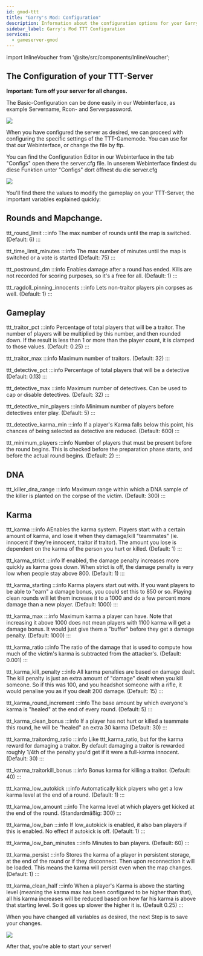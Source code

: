 ```yaml
---
id: gmod-ttt
title: "Garry's Mod: Configuration"
description: Information about the configuration options for your Garry's Mod TTT server from ZAP-Hosting -ZAP-Hosting.com documentation
sidebar_label: Garry's Mod TTT Configuration
services:
  - gameserver-gmod
---
```


import InlineVoucher from '@site/src/components/InlineVoucher';

## The Configuration of your TTT-Server

**Important: Turn off your server for all changes.**

The Basic-Configuration can be done easily in our Webinterface, as example Servername, Rcon- and Serverpassword.

![](https://screensaver01.zap-hosting.com/index.php/s/6TACDQ4QGXkRfrX/preview)

When you have configured the server as desired, we can proceed with configuring the specific settings of the TTT-Gamemode. You can use for that our Webinterface, or change the file by ftp.

You can find the Configuration Editor in our Webinterface in the tab "Configs" open there the server.cfg file.
In unserem Webinterface findest du diese Funktion unter "Configs" dort öffnest du die server.cfg

![](https://screensaver01.zap-hosting.com/index.php/s/MjC5XoBCzc2tsMo/preview)

You'll find there the values to modify the gameplay on your TTT-Server, the important variables explained quickly: 

<InlineVoucher />

## Rounds and Mapchange.

ttt_round_limit 
:::info
The max number of rounds until the map is switched. (Default: 6)
:::

ttt_time_limit_minutes
:::info
The max number of minutes until the map is switched or a vote is started (Default: 75)
:::

ttt_postround_dm
:::info
Enables damage after a round has ended. Kills are not recorded for scoring purposes, so it's a free for all. (Default: 1)
:::

ttt_ragdoll_pinning_innocents 
:::info
Lets non-traitor players pin corpses as well. (Default: 1)
:::

## Gameplay
ttt_traitor_pct
:::info
Percentage of total players that will be a traitor. The number of players will be multiplied by this number, and then rounded down. If the result is less than 1 or more than the player count, it is clamped to those values. (Default: 0.25)
:::

ttt_traitor_max
:::info
Maximum number of traitors. (Default: 32)
:::

ttt_detective_pct 
:::info
Percentage of total players that will be a detective (Default: 0.13)
:::

ttt_detective_max
:::info
Maximum number of detectives. Can be used to cap or disable detectives. (Default: 32)
:::

ttt_detective_min_players
:::info
Minimum number of players before detectives enter play. (Default: 5)
:::

ttt_detective_karma_min
:::info
If a player's Karma falls below this point, his chances of being selected as detective are reduced. (Default: 600)
:::

ttt_minimum_players
:::info
Number of players that must be present before the round begins. This is checked before the preparation phase starts, and before the actual round begins. (Default: 2)
:::

## DNA
ttt_killer_dna_range
:::info
Maximum range within which a DNA sample of the killer is planted on the corpse of the victim. (Default: 300)
:::

## Karma

ttt_karma
:::info
AEnables the karma system. Players start with a certain amount of karma, and lose it when they damage/kill "teammates" (ie. innocent if they're innocent, traitor if traitor). The amount you lose is dependent on the karma of the person you hurt or killed. (Default: 1)
:::

ttt_karma_strict
:::info
If enabled, the damage penalty increases more quickly as karma goes down. When strict is off, the damage penalty is very low when people stay above 800. (Default: 1)
:::

ttt_karma_starting
:::info
Karma players start out with. If you want players to be able to "earn" a damage bonus, you could set this to 850 or so. Playing clean rounds will let them increase it to a 1000 and do a few percent more damage than a new player. (Default: 1000)
:::

ttt_karma_max
:::info
Maximum karma a player can have. Note that increasing it above 1000 does not mean players with 1100 karma will get a damage bonus. It would just give them a "buffer" before they get a damage penalty. (Default: 1000)
:::

ttt_karma_ratio
:::info
The ratio of the damage that is used to compute how much of the victim's karma is subtracted from the attacker's. (Default: 0.001)
:::

ttt_karma_kill_penalty
:::info
All karma penalties are based on damage dealt. The kill penalty is just an extra amount of "damage" dealt when you kill someone. So if this was 100, and you headshot someone with a rifle, it would penalise you as if you dealt 200 damage. (Default: 15)
:::

ttt_karma_round_increment
:::info
The base amount by which everyone's karma is "healed" at the end of every round. (Default: 5)
:::

ttt_karma_clean_bonus
:::info
If a player has not hurt or killed a teammate this round, he will be "healed" an extra 30 karma (Default: 30)
:::

ttt_karma_traitordmg_ratio 
:::info
Like ttt_karma_ratio, but for the karma reward for damaging a traitor. By default damaging a traitor is rewarded roughly 1/4th of the penalty you'd get if it were a full-karma innocent. (Default: 30)
:::

ttt_karma_traitorkill_bonus
:::info
Bonus karma for killing a traitor. (Default: 40)
:::

ttt_karma_low_autokick
:::info
Automatically kick players who get a low karma level at the end of a round. (Default: 1)
:::

ttt_karma_low_amount
:::info
The karma level at which players get kicked at the end of the round. (Standardmäßig: 300)
:::

ttt_karma_low_ban
:::info
If low_autokick is enabled, it also ban players if this is enabled. No effect if autokick is off. (Default: 1)
:::

ttt_karma_low_ban_minutes
:::info
Minutes to ban players. (Default: 60)
:::

ttt_karma_persist
:::info
Stores the karma of a player in persistent storage, at the end of the round or if they disconnect. Then upon reconnection it will be loaded. This means the karma will persist even when the map changes. (Default: 1)
:::

ttt_karma_clean_half
:::info
When a player's Karma is above the starting level (meaning the karma max has been configured to be higher than that), all his karma increases will be reduced based on how far his karma is above that starting level. So it goes up slower the higher it is. (Default 0.25)
:::

When you have changed all variables as desired, the next Step is to save your changes.

![](https://screensaver01.zap-hosting.com/index.php/s/LyEsQQ8Af8AwWj9/preview)

After that, you're able to start your server!

<InlineVoucher />
